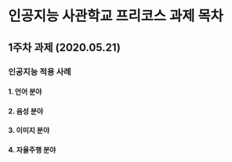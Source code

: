 # 인공지능 사관학교 프리코스 과제 목차

## 1주차 과제 (2020.05.21)

### 인공지능 적용 사례

#### 1. 언어 분야

#### 2. 음성 분야

#### 3. 이미지 분야

#### 4. 자율주행 분야
